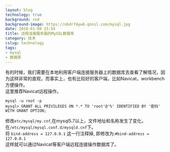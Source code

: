 ```yaml
---
layout: blog
technology: true
background: red
background-image: https://obdr74yw6.qnssl.com/mysql.jpg
date: 2018-01-09 15:54
title: 远程连接服务器的MySQL数据库
category: 技术
cslug: technology
tags:
- mysql
- 数据库
---
```


有的时候，我们需要在本地利用客户端连接服务器上的数据库去查看了解情况，因为这样非常的直观，而事实上，也有比较好的客户端，比如Navicat，workbench方便操作。  
这里推荐Navicat远程操作。  
```
mysql -u root -p
mysql> GRANT ALL PRIVILEGES ON *.* TO 'root'@'%' IDENTIFIED BY '密码' WITH GRANT OPTION;
```
修改`etc/mysql/my.cnf`,在mysql5.7以上，文件地址和名称发生了变化，在`/etc/mysql/mysql.conf.d/mysqld.cnf`下。  
将 `bind-address = 127.0.0.1` 这一行注释掉, 即修改为:`#bind-address = 127.0.0.1`  
这样就可以通过Navicat等客户端远程连接操作数据库了。